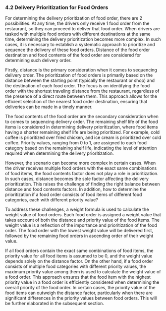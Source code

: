### 4.2 Delivery Prioritization for Food Orders
For determining the delivery prioritization of food order, there are 2 possibilities. At any time, the drivers only receive 1 food order from the restaurant, so they can proceed to deliver that food order. When drivers are tasked with multiple food orders with different destinations at the same time, determining the delivery prioritization becomes more complex. In such cases, it is necessary to establish a systematic approach to prioritize and sequence the delivery of these food orders. Distance of the food order destination and food contents of the food order are considered for determining such delivery order.

Firstly, distance is the primary consideration when it comes to sequencing delivery order. The prioritization of food orders is primarily based on the distance between the starting point (typically the restaurant or shop) and the destination of each food order. The focus is on identifying the food order with the shortest traveling distance from the restaurant, regardless of the presence of a direct route between them. This approach allows for the efficient selection of the nearest food order destination, ensuring that deliveries can be made in a timely manner. 

The food contents of the food order are the secondary consideration when to comes to sequencing delivery order. The remaining shelf life of the food items is considered in determining delivery prioritization, where food items having a shorter remaining shelf life are being prioritized. For example, cold coffee is prioritized over fried chicken, and ice cream is prioritized over cold coffee. Priority values, ranging from 0 to 1, are assigned to each food category based on the remaining shelf life, indicating the level of attention required when determining the delivery prioritization.
 
However, the scenario can become more complex in certain cases. When the driver receives multiple food orders with the exact same combinations of food items, the food contents factor does not play a role in prioritization. In such cases, distance becomes the sole factor affecting the delivery prioritization. This raises the challenge of finding the right balance between distance and food contents factors. In addition, how to determine the prioritization if a food order consists of food items of different food categories, each with different priority value?
 
To address these challenges, a weight formula is used to calculate the weight value of food orders. Each food order is assigned a weight value that takes account of both the distance and priority value of the food items. The weight value is a reflection of the importance and prioritization of the food order. The food order with the lowest weight value will be delivered first, followed by the remaining food orders in ascending order of their weight value.
 
If all food orders contain the exact same combinations of food items, the priority value for all food items is assumed to be 0, and the weight value depends solely on the distance factor. On the other hand, if a food order consists of multiple food categories with different priority values, the maximum priority value among them is used to calculate the weight value of a food order. This approach ensures that the food item with the highest priority value in a food order is efficiently considered when determining the overall priority of the food order. In certain cases, the priority value of the food items can outweigh the distance factor, particularly when there are significant differences in the priority values between food orders. This will be further elaborated in the subsequent section.


